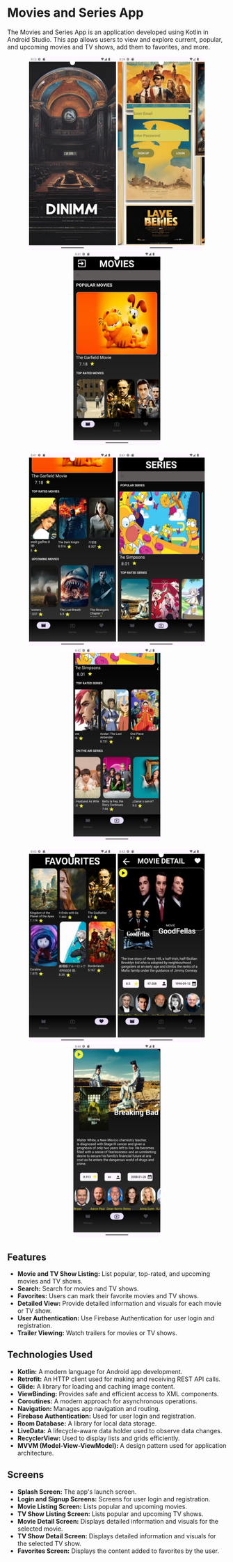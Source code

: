 # Movies and Series App

The Movies and Series App is an application developed using Kotlin in Android Studio. This app allows users to view and explore current, popular, and upcoming movies and TV shows, add them to favorites, and more.

<p align="center">
  <img src="https://github.com/kaanklcc/MovieAndSeries/blob/master/Screenshot_20240813_001336.png" width="200" />
  <img src="https://github.com/kaanklcc/MovieAndSeries/blob/master/Screenshot_20240812_233947.png" width="200" />
  <img src="https://github.com/kaanklcc/MovieAndSeries/blob/master/Screenshot_20240812_234118.png" width="200" />
</p>

<p align="center">
  <img src="https://github.com/kaanklcc/MovieAndSeries/blob/master/Screenshot_20240812_234137.png" width="200" />
  <img src="https://github.com/kaanklcc/MovieAndSeries/blob/master/Screenshot_20240812_234200.png" width="200" />
  <img src="https://github.com/kaanklcc/MovieAndSeries/blob/master/Screenshot_20240812_234217.png" width="200" />
</p>

<p align="center">
  <img src="https://github.com/kaanklcc/MovieAndSeries/blob/master/Screenshot_20240812_234307.png" width="200" />
  <img src="https://github.com/kaanklcc/MovieAndSeries/blob/master/Screenshot_20240812_234340.png" width="200" />
  <img src="https://github.com/kaanklcc/MovieAndSeries/blob/master/Screenshot_20240812_234405.png" width="200" />
</p>

## Features

- **Movie and TV Show Listing:** List popular, top-rated, and upcoming movies and TV shows.
- **Search:** Search for movies and TV shows.
- **Favorites:** Users can mark their favorite movies and TV shows.
- **Detailed View:** Provide detailed information and visuals for each movie or TV show.
- **User Authentication:** Use Firebase Authentication for user login and registration.
- **Trailer Viewing:** Watch trailers for movies or TV shows.

## Technologies Used

- **Kotlin:** A modern language for Android app development.
- **Retrofit:** An HTTP client used for making and receiving REST API calls.
- **Glide:** A library for loading and caching image content.
- **ViewBinding:** Provides safe and efficient access to XML components.
- **Coroutines:** A modern approach for asynchronous operations.
- **Navigation:** Manages app navigation and routing.
- **Firebase Authentication:** Used for user login and registration.
- **Room Database:** A library for local data storage.
- **LiveData:** A lifecycle-aware data holder used to observe data changes.
- **RecyclerView:** Used to display lists and grids efficiently.
- **MVVM (Model-View-ViewModel):** A design pattern used for application architecture.

## Screens

- **Splash Screen:** The app's launch screen.
- **Login and Signup Screens:** Screens for user login and registration.
- **Movie Listing Screen:** Lists popular and upcoming movies.
- **TV Show Listing Screen:** Lists popular and upcoming TV shows.
- **Movie Detail Screen:** Displays detailed information and visuals for the selected movie.
- **TV Show Detail Screen:** Displays detailed information and visuals for the selected TV show.
- **Favorites Screen:** Displays the content added to favorites by the user.


